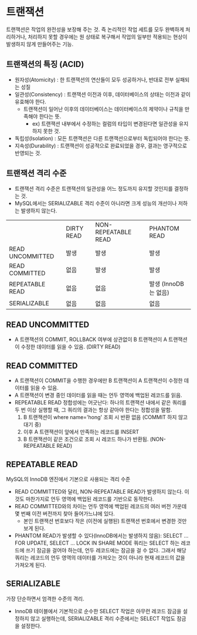 # 트랜잭션

트랜잭션은 작업의 완전성을 보장해 주는 것. 즉 논리적인 작업 세트를 모두 완벽하게 처리하거나,
처리하지 못할 경우에는 원 상태로 복구해서 작업의 일부만 적용되는 현상이 발생하지 않게 만들어주는 기능.

## 트랜잭션의 특징 (ACID)

- 원자성(Atomicity) : 한 트랜잭션의 연산들이 모두 성공하거나, 반대로 전부 실패되는 성질
- 일관성(Consistency) : 트랜잭션 이전과 이후, 데이터베이스의 상태는 이전과 같이 유효해야 한다.
    - 트랜잭션이 일어난 이후의 데이터베이스는 데이터베이스의 제약이나 규칙을 만족해야 한다는 뜻.
        - ex) 트랜잭션 내부에서 수정하는 컬럼의 타입이 변경된다면 일관성을 유지하지 못한 것.
- 독립성(Isolation) : 모든 트랜잭션은 다른 트랜잭션으로부터 독립되어야 한다는 뜻.
- 지속성(Durability) : 트랜잭션이 성공적으로 완료되었을 경우, 결과는 영구적으로 반영되는 것.

## 트랜잭션 격리 수준

- 트랜잭션 격리 수준은 트랜잭션의 일관성을 어느 정도까지 유지할 것인지를 결정하는 것.
- MySQL에서는 SERIALIZABLE 격리 수준이 아니라면 크게 성능의 개선이나 저하는 발생하지 않는다.

<table>
<tr>
<td></td>
<td>DIRTY READ</td>
<td>NON-REPEATABLE READ</td>
<td>PHANTOM READ</td>
</tr>
<tr>
<td>READ UNCOMMITTED</td>
<td>발생</td>
<td>발생</td>
<td>발생</td>
</tr>
<tr>
<td>READ COMMITTED</td>
<td>없음</td>
<td>발생</td>
<td>발생</td>
</tr>
<tr>
<td>REPEATABLE READ</td>
<td>없음</td>
<td>없음</td>
<td>발생 (InnoDB는 없음)</td>
</tr>
<tr>
<td>SERIALIZABLE</td>
<td>없음</td>
<td>없음</td>
<td>없음</td>
</tr>
</table>

## READ UNCOMMITTED
- A 트랜잭션의 COMMIT, ROLLBACK 여부에 상관없이 B 트랜잭션이 A 트랜잭션이 수정한 데이터를 읽을 수 있음. (DIRTY READ)

## READ COMMITTED
- A 트랜잭션이 COMMIT을 수행한 경우에만 B 트랜잭션이 A 트랜잭션이 수정한 데이터를 읽을 수 있음.
- A 트랜잭션이 변경 중인 데이터를 읽을 때는 언두 영역에 백업된 레코드를 읽음.
- REPEATABLE READ 정합성에는 어긋난다: 하나의 트랜잭션 내에서 같은 쿼리를 두 번 이상 실행할 때, 그 쿼리의 결과는 항상 같아야 한다는 정합성을 말함.
  1. B 트랜잭션이 where name='hong' 조회 시 반환 없음 (COMMIT 하지 않고 대기 중)
  2. 이후 A 트랜잭션이 앞에서 만족하는 레코드를 INSERT
  3. B 트랜잭션이 같은 조건으로 조회 시 레코드 하나가 반환됨. (NON-REPEATABLE READ)

## REPEATABLE READ
MySQL의 InnoDB 엔진에서 기본으로 사용되는 격리 수준
- READ COMMITTED와 달리, NON-REPEATABLE READ가 발생하지 않는다. 이것도 마찬가지로 언두 영역에 백업된 레코드를 기반으로 동작한다.
- READ COMMITTED와의 차이는 언두 영역에 백업된 레코드의 여러 버전 가운데 몇 번째 이전 버전까지 찾아 들어가느냐에 있다.
  - 본인 트랜잭션 번호보다 작은 (이전에 실행된) 트랜잭션 번호에서 변경한 것만 보게 된다.
- PHANTOM READ가 발생할 수 있다(InnoDB에서는 발생하지 않음): SELECT ... FOR UPDATE, SELECT ... LOCK IN SHARE MODE 쿼리는 SELECT 하는 레코드에 쓰기 잠금을 
걸어야 하는데, 언두 레코드에는 잠금을 걸 수 없다. 그래서 해당 쿼리는 레코드의 언두 영역의 데이터를 가져오는 것이 아니라 현재 레코드의 값을 가져오게 된다.

## SERIALIZABLE
가장 단순하면서 엄격한 수준의 격리.
- InnoDB 테이블에서 기본적으로 순수한 SELECT 작업은 아무런 레코드 잠금을 설정하지 않고 실행하는데, SERIALIZABLE 격리 수준에서는 SELECT 작업도 잠금을 설정한다.
